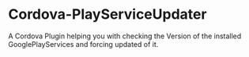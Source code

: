 # Cordova-PlayServiceUpdater
A Cordova Plugin helping you with checking the Version of the installed GooglePlayServices and forcing updated of it.
